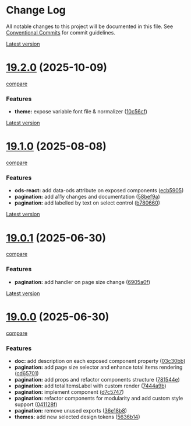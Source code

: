 # Change Log

All notable changes to this project will be documented in this file.
See [Conventional Commits](https://conventionalcommits.org) for commit guidelines.



[Latest version](https://ovh.github.io/design-system/latest/?path=/docs/design-system-changelog--page)


# [19.2.0](https://ovh.github.io/design-system/v19.2.0/?path=/docs/design-system-changelog--page) (2025-10-09)
[compare](https://github.com/ovh/design-system/compare/v19.1.0...v19.2.0)

### Features

* **theme:** expose variable font file & normalizer ([10c56cf](https://github.com/ovh/design-system/commit/10c56cfa2da49e473dd78b967513ba7fbe7b7d26))





[Latest version](https://ovh.github.io/design-system/latest/?path=/docs/design-system-changelog--page)


# [19.1.0](https://ovh.github.io/design-system/v19.1.0/?path=/docs/design-system-changelog--page) (2025-08-08)
[compare](https://github.com/ovh/design-system/compare/v19.0.1...v19.1.0)

### Features

* **ods-react:** add data-ods attribute on exposed components ([ecb5905](https://github.com/ovh/design-system/commit/ecb5905e9ffe0081c627c595f000bc5f813de86b))
* **pagination:** add a11y changes and documentation ([58bef9a](https://github.com/ovh/design-system/commit/58bef9a06bf8d3d8a2612eb1979e5fd3befaef1d))
* **pagination:** add labelled by text on select control ([b780660](https://github.com/ovh/design-system/commit/b7806602f56428c6e4234f53688637a0668818e9))





[Latest version](https://ovh.github.io/design-system/latest/?path=/docs/design-system-changelog--page)


# [19.0.1](https://ovh.github.io/design-system/v19.0.1/?path=/docs/design-system-changelog--page) (2025-06-30)
[compare](https://github.com/ovh/design-system/compare/v19.0.0...v19.0.1)

### Features

* **pagination:** add handler on page size change ([6905a0f](https://github.com/ovh/design-system/commit/6905a0f322c70798765b42737e9cdfee13871a07))





[Latest version](https://ovh.github.io/design-system/latest/?path=/docs/design-system-changelog--page)


# [19.0.0](https://ovh.github.io/design-system/v19.0.0/?path=/docs/design-system-changelog--page) (2025-06-30)
[compare](https://github.com/ovh/design-system/compare/v18.6.3...v19.0.0)

### Features

* **doc:** add description on each exposed component property ([03c30bb](https://github.com/ovh/design-system/commit/03c30bb9e9a8ad28d56f2079419b76d066da7c92))
* **pagination:** add page size selector and enhance total items rendering ([cd65701](https://github.com/ovh/design-system/commit/cd6570125bb72a1514b5c8bd4204f5612abee7e0))
* **pagination:** add props and refactor components structure ([781544e](https://github.com/ovh/design-system/commit/781544ea13920fc90eaa6f56b42761894206e95f))
* **pagination:** add totalItemsLabel with custom render ([7444a9b](https://github.com/ovh/design-system/commit/7444a9b0a04080902e1164ef7827b3afd82219c7))
* **pagination:** implement component ([d7c5747](https://github.com/ovh/design-system/commit/d7c5747a6fc4627fbea945c21eb6a8f205cefb65))
* **pagination:** refactor components for modularity and add custom style support ([041128f](https://github.com/ovh/design-system/commit/041128f13203853fb8688edd7071860e88f89bb9))
* **pagination:** remove unused exports ([36e18b8](https://github.com/ovh/design-system/commit/36e18b83d9253a3b9c773dac93ac12ca535dafcd))
* **themes:** add new selected design tokens ([5636b14](https://github.com/ovh/design-system/commit/5636b14361f1a0802e6b06c436b00e64d116ed5a))
